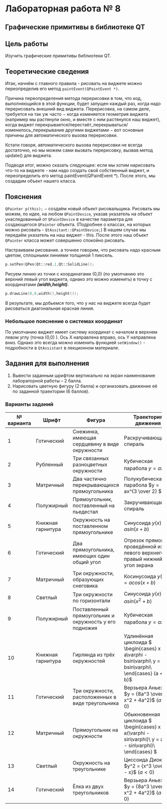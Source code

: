 # Лабораторная работа № 8 #

## Графические примитивы в библиотеке QT ##

## Цель работы ##

Изучить графические примитивы библиотеки QT.

## Теоретические сведения ##

Итак, начнём с главного правила - рисовать на виджете можно переопределив его метод `paintEvent(QPaintEvent *)`.

Причина переопределения метода перерисовки в том, что код, выполняющийся в этой функции, будет запущен каждый раз, когда надо перерисовать внешний вид виджета. Перерисовка, на самом деле, требуется на так уж часто $-$ когда изменяется геометрия виджета (например мы растянули окно, и вместе с ним растянулся наш виджет), когда виджет перекрывается/перестаёт_перекрываться/изменилось_перекрывание другими виджетами $-$ вот основные причины для автоматического вызова перерисовки.

Кстати говоря, автоматического вызова перерисовки не всегда достаточно, но мы можем сами вызвать перерисовку, вызвав метод update() для виджета.

Подводя итог, можно сказать следующее: если мы хотим нарисовать что-то на виджете - нам надо создать свой собственный виджет, и переопределить его метод paintEvent(QPaintEvent *). После этого, мы создадим объект нашего класса.

## Пояснения ##

`QPainter p(this);` $-$ создаём новый объект рисовальщика. Рисовать мы можем, по идее, на любом `QPaintDevice`, указав указатель на объект унаследованный от `QPaintDevice` в качестве параметра для создающегося `QPainter` объекта. (Подробнее о классах, на которых можно рисовать - `QtAssitant::QPaintDevice;`) В нашем случае мы передаём указатель на наш виджет - this. После этого наш объект `QPainter` класса может совершенно спокойно рисовать.

Настраиваем рисование. а точнее говорим, что рисовать надо красным цветом, сплошными линиями толщиной 1 пиксель.

```C++
p.setPen(QPen(Qt::red,1,Qt::SolidLine));
```

Рисуем линию из точки с координатами (0,0) (по умолчанию это верхний левый угол виджета, однако это можно изменить) в точку с координатами ***(width,height)***.

```C++
p.drawLine(0,0,width(),height());
```

В результате, мы добьемся того, что у нас на виджете всегда будет рисоваться диагональная красная линия.

### Небольшое пояснение о системах координат ###

По умолчанию виджет имеет систему координат с началом в верхнем левом углу (точка (0,0) ). Ось X направлена вправо, ось Y направлена вниз. Однако это всегда можно изменить функцией `setWindow()` - подробности в `QtAssistant` в лекционном материале.

## Задания для выполнения ##

1.  Вывести заданным шрифтом вертикально на экран наименование лабораторной работы – 2 балла.
2.  Нарисовать цветную фигуру (2 балла) и организовать движение её по заданной траектории (6 баллов).

### Варианты заданий ###

| № варианта | Шрифт             | Фигура                                                 | Траектория движения                                                        |
|------------|-------------------|--------------------------------------------------------|----------------------------------------------------------------------------|
| 1          | Готический        | Снежинка, имеющая сердцевину в виде окружности         | Раскручивающаяся спираль                                                   |
| 2          | Рубленный         | Три связанных разноцветных окружности                  | Кубическая парабола $y = ax^3$                        |
| 3          | Матричный         | Два частично перекрывающихся прямоугольника            | Полукубическая парабола $y = ax^{3 \over 2}       $            |
| 4          | Полужирный        | Прямоугольник, поставленный на пьедестал               | Закручивающаяся спираль                                                    |
| 5          | Книжная гарнитура | Окружность на поставленном прямоугольнике              | Синусоида $y(x) = asin(x + b)$                                               |
| 6          | Готический        | Два прямоугольника, имеющих один общий угол            | Отрезок прямой, проведённой из левого верхнего в правый нижний угол экрана |
| 7          | Матричный         | Три окружности, образующих снеговика                   | Косинусоида $y(x) = acos(x + b)$                                                |
| 8          | Светлый           | Три окружности по горизонтали                          | Синусоида $y(x) = asin(x^2 + b)$                                |
| 9          | Полужирный        | Поставленный прямоугольник и окружность у его подножия | Кубическая парабола $y = ax^3$                          |
| 10         | Книжная гарнитура | Гирлянда из трёх окружностей                           | Удлинённая циклоида $ \begin{cases} x = a\varphi - bsin\varphi\\ y = a - bsin\varphi\\ \end{cases} (a < b)$                         |
| 11         |Готический| Три окружности, расположенных в виде треугольника      | Верзьера Аньези $y = {8a^3 \over x^2 + 4a^2}$ $(a < 0)$                             |
| 12         |Матричный|Прямоугольник на окружности| Обыкновенная циклоида $ \begin{cases} x = a(\varphi - sin\varphi)\\ y = a(1 - sin\varphi)\\ \end{cases} $                      |
| 13         |Светлый|Окружность на треугольнике| Циссоида Диокла $y^2 = {x^3 \over a - x}$ $(a < 0)$                            |
| 14         |Готический|Ёлка из двух треугольников| Верзьера Аньези $y = {8a^3 \over x^2 + 4a^2}$         $(a < 0)$                              |
